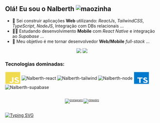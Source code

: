 ## Olá! Eu sou o Nalberth <img alt="maozinha" width="28" src="https://media.giphy.com/media/hvRJCLFzcasrR4ia7z/giphy.gif">

- 🌱 Sei construir aplicações __Web__ utilizando: _ReactJs_, _TailwindCSS_, _TypeScript_, _NodeJS_, Integração com DBs relacionais ...
- 👨‍🏫 Estudando desenvolvimento __Mobile__ com _React Native_ e integração ao _Supabase_ ...
- 🚀 Meu objetivo é me tornar desenvolvedor __Web/Mobile__ _full-stack_ ...

<div align="center">
  <img height="180em" src="https://github-readme-stats-sigma-five.vercel.app/api?username=nalbertc&show_icons=true&theme=tokyonight&include_all_commits=true&count_private=true"/>
  <img height="180em" src="https://github-readme-stats-sigma-five.vercel.app/api/top-langs/?username=NalbertC&layout=compact&langs_count=7&theme=tokyonight"/>
</div>

### Tecnologias dominadas: 

<div style="display: inline_block">
 <img align="center" alt="Nalberth-Js" height="40" width="50" src="https://raw.githubusercontent.com/devicons/devicon/master/icons/javascript/javascript-plain.svg">
 <img align="center" alt="Nalberth-react" height="40" width="50" src="https://cdn.jsdelivr.net/gh/devicons/devicon/icons/react/react-original.svg" />
 <img align="center" alt="Nalberth-tailwind" height="50"  width="50" src="https://cdn.jsdelivr.net/gh/devicons/devicon@latest/icons/tailwindcss/tailwindcss-original.svg" />
 <img align="center" alt="Nalberth-node" height="40" width="50" src="https://cdn.jsdelivr.net/gh/devicons/devicon@latest/icons/nodejs/nodejs-original.svg" />
 <img align="center" alt="Nalberth-Ts" height="40" width="50" src="https://raw.githubusercontent.com/devicons/devicon/master/icons/typescript/typescript-plain.svg">
 <img align="center" alt="Nalberth-supabase" height="40" width="50" src="https://www.vectorlogo.zone/logos/supabase/supabase-icon.svg" />
</div>

## 
    
<div align="center" style="display: inline_block; font-size: 8px">
 
 [![(instagram)](https://img.shields.io/badge/Instagram-E4405F?style=for-the-badge&logo=instagram&logoColor=white)](https://instagram.com/castro.nalberth_00) [![(linkedin)](https://img.shields.io/badge/LinkedIn-0077B5?style=for-the-badge&logo=linkedin&logoColor=white)](http://ca.linkedin.com/in/nalberth-castro-1969a3239)    
 
</div>
    
   ## 
[![Typing SVG](https://readme-typing-svg.herokuapp.com?font=Courier&color=00D400FD&vCenter=true&lines=Obrigado+pela+visita+%F0%9F%91%8D)](https://git.io/typing-svg)
